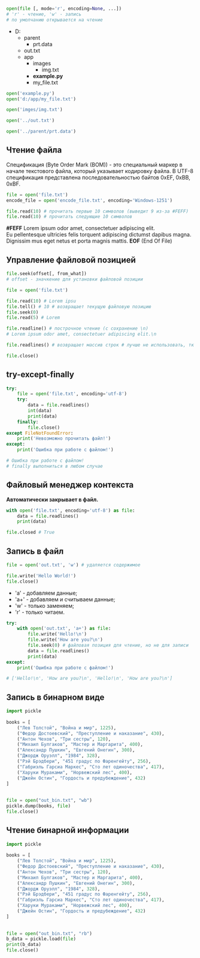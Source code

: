```python
open(file [, mode='r', encoding=None, ...])
# 'r' - чтение, 'w' - запись
# по умолчанию открывается на чтение
```
- D:
	- parent
		- prt.data
	- out.txt
	- app
		- images
			- img.txt
		- **example.py**
		- my_file.txt

```python
open('example.py')
open('d:/app/my_file.txt')

open('imges/img.txt')

open('../out.txt')

open('../parent/prt.data')
```

## Чтение файла
Спецификация (Byte Order Mark (BOM)) - это специальный маркер в начале текстового файла, который указывает кодировку файла. В UTF-8 спецификация представлена последовательностью байтов 0xEF, 0xBB, 0xBF.

```python
file = open('file.txt')
encode_file = open('encode_file.txt', encoding='Windows-1251')

file.read(10) # прочитать первые 10 символов (выведит 9 из-за #FEFF)
file.read(10) # прочитать следующие 10 символов 
```


**#FEFF** Lorem ipsum odor amet, consectetuer adipiscing elit.  
Eu pellentesque ultricies felis torquent adipiscing dictumst dapibus magna.  
Dignissim mus eget netus et porta magnis mattis. **EOF** (End Of File)

## Управление файловой позицией

```python
file.seek(offset[, from_what])
# offset - значкение для установки файловой позиции
```

```python
file = open('file.txt')

file.read(10) # Lorem ipsu
file.tell() # 10 # возвращает текущую файловую позицию
file.seek(0)
file.read(5) # Lorem

file.readline() # построчное чтение (с сохранение \n)
# Lorem ipsum odor amet, consectetuer adipiscing elit.\n

file.readlines() # возвращает массив строк # лучше не использовать, тк может возникнуть переполнение памяти

file.close()
```

## try-except-finally

```python
try:  
    file = open('file.txt', encoding='utf-8')  
    try:  
        data = file.readlines()  
        int(data)  
        print(data)  
    finally:  
        file.close()  
except FileNotFoundError:  
    print('Невозможно прочитать файл!')  
except:  
    print('Ошибка при работе с файлом!')

# Ошибка при работе с файлом!
# finally выполниться в любом случае
```

## Файловый менеджер контекста

**Автоматически закрывает в файл.**

```python
with open('file.txt', encoding='utf-8') as file:
	data = file.readlines()
	print(data)

file.closed # True
```

## Запись в файл

```python
file = open('out.txt', 'w') # удаляется содержимое

file.write('Hello World!')  
file.close()
```

- 'a' - добавляем данные;
- 'a+' - добавляем и считываем данные;
- 'w' - только заменяем;
- 'r' - только читаем.
```python
try:  
    with open('out.txt', 'a+') as file:  
        file.write('Hello!\n')  
        file.write('How are you?\n')  
        file.seek(0) # файловая позиция для чтение, но не для записи
        data = file.readlines()  
        print(data)
except:  
    print('Ошибка при работе с файлом!')

# ['Hello!\n', 'How are you?\n', 'Hello!\n', 'How are you?\n']
```

## Запись в бинарном виде

```python
import pickle  
  
books = [  
    ("Лев Толстой", "Война и мир", 1225),  
    ("Федор Достоевский", "Преступление и наказание", 430),  
    ("Антон Чехов", "Три сестры", 120),  
    ("Михаил Булгаков", "Мастер и Маргарита", 400),  
    ("Александр Пушкин", "Евгений Онегин", 300),  
    ("Джордж Оруэлл", "1984", 328),  
    ("Рэй Брэдбери", "451 градус по Фаренгейту", 256),  
    ("Габриэль Гарсиа Маркес", "Сто лет одиночества", 417),  
    ("Харуки Мураками", "Норвежский лес", 400),  
    ("Джейн Остин", "Гордость и предубеждение", 432)  
]  
  
  
file = open("out_bin.txt", "wb")  
pickle.dump(books, file)  
file.close()
```

## Чтение бинарной информации

```python
import pickle  
  
books = [  
    ("Лев Толстой", "Война и мир", 1225),  
    ("Федор Достоевский", "Преступление и наказание", 430),  
    ("Антон Чехов", "Три сестры", 120),  
    ("Михаил Булгаков", "Мастер и Маргарита", 400),  
    ("Александр Пушкин", "Евгений Онегин", 300),  
    ("Джордж Оруэлл", "1984", 328),  
    ("Рэй Брэдбери", "451 градус по Фаренгейту", 256),  
    ("Габриэль Гарсиа Маркес", "Сто лет одиночества", 417),  
    ("Харуки Мураками", "Норвежский лес", 400),  
    ("Джейн Остин", "Гордость и предубеждение", 432)  
]  
  
  
file = open("out_bin.txt", "rb")  
b_data = pickle.load(file)  
print(b_data)  
file.close()
```
